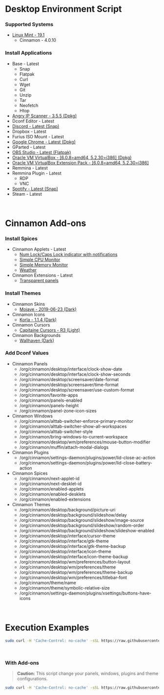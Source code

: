 # Desktop Environment Script

### Supported Systems
* [Linux Mint - 19.1](https://linuxmint.com/)
  * Cinnamon - 4.0.10

### Install Applications
* Base - Latest
  * Snap
  * Flatpak
  * Curl
  * Wget
  * Git
  * Unzip
  * Tar
  * Neofetch
  * Htop
* [Angry IP Scanner - 3.5.5 (Dpkg)](https://angryip.org/)
* Dconf Editor - Latest
* [Discord - Latest (Snap)](https://snapcraft.io/discord)
* Dropbox - Latest
* Furius ISO Mount - Latest
* [Google Chrome - Latest (Dpkg)](https://www.google.com/chrome/)
* GParted - Latest
* [OBS Studio - Latest (Flatpak)](https://flathub.org/apps/details/com.obsproject.Studio)
* [Oracle VM VirtualBox - [6.0.8=amd64, 5.2.30=i386] (Dpkg)](https://www.virtualbox.org/)
* [Oracle VM VirtualBox Extension Pack - [6.0.8=amd64, 5.2.30=i386]](https://www.virtualbox.org/)
* Remmina - Latest
* Remmina Plugin - Latest
  * RDP
  * VNC
* [Spotify - Latest (Snap)](https://snapcraft.io/spotify)
* Steam - Latest

<br/>

# Cinnamon Add-ons

### Install Spices
  * Cinnamon Applets - Latest
    * [Num Lock/Caps Lock indicator with notifications](https://cinnamon-spices.linuxmint.com/applets/view/83)
    * [Simple CPU Monitor](https://cinnamon-spices.linuxmint.com/applets/view/8)
    * [Simple Memory Monitor](https://cinnamon-spices.linuxmint.com/applets/view/34)
    * [Weather](https://cinnamon-spices.linuxmint.com/applets/view/17)
  * Cinnamon Extensions - Latest
    * [Transparent panels](https://cinnamon-spices.linuxmint.com/extensions/view/42)

### Install Themes
  * Cinnamon Skins
    * [Mojave - 2019-06-23 (Dark)](https://github.com/daniloancilotto/Mojave-gtk-theme)
  * Cinnamon Icons
    * [Korla - 1.1.4 (Dark)](https://github.com/bikass/korla)
  * Cinnamon Cursors
    * [Capitaine Cursors - R3 (Light)](https://github.com/keeferrourke/capitaine-cursors)
  * Cinnamon Backgrounds
    * [Wallhaven (Dark)](https://wallhaven.cc/)

### Add Dconf Values
* Cinnamon Panels
  * /org/cinnamon/desktop/interface/clock-show-date
  * /org/cinnamon/desktop/interface/clock-show-seconds
  * /org/cinnamon/desktop/screensaver/date-format
  * /org/cinnamon/desktop/screensaver/time-format
  * /org/cinnamon/desktop/screensaver/use-custom-format
  * /org/cinnamon/favorite-apps
  * /org/cinnamon/panels-enabled
  * /org/cinnamon/panels-height
  * /org/cinnamon/panel-zone-icon-sizes
* Cinnamon Windows
  * /org/cinnamon/alttab-switcher-enforce-primary-monitor
  * /org/cinnamon/alttab-switcher-show-all-workspaces
  * /org/cinnamon/alttab-switcher-style
  * /org/cinnamon/bring-windows-to-current-workspace
  * /org/cinnamon/desktop/wm/preferences/mouse-button-modifier
  * /org/cinnamon/muffin/attach-modal-dialogs
* Cinnamon Plugins
  * /org/cinnamon/settings-daemon/plugins/power/lid-close-ac-action
  * /org/cinnamon/settings-daemon/plugins/power/lid-close-battery-action
* Cinnamon Spices
  * /org/cinnamon/next-applet-id
  * /org/cinnamon/next-desklet-id
  * /org/cinnamon/enabled-applets
  * /org/cinnamon/enabled-desklets
  * /org/cinnamon/enabled-extensions
* Cinnamon Themes
  * /org/cinnamon/desktop/background/picture-uri
  * /org/cinnamon/desktop/background/slideshow/delay
  * /org/cinnamon/desktop/background/slideshow/image-source
  * /org/cinnamon/desktop/background/slideshow/random-order
  * /org/cinnamon/desktop/background/slideshow/slideshow-enabled
  * /org/cinnamon/desktop/interface/cursor-theme
  * /org/cinnamon/desktop/interface/gtk-theme
  * /org/cinnamon/desktop/interface/gtk-theme-backup
  * /org/cinnamon/desktop/interface/icon-theme
  * /org/cinnamon/desktop/interface/icon-theme-backup
  * /org/cinnamon/desktop/wm/preferences/button-layout
  * /org/cinnamon/desktop/wm/preferences/theme
  * /org/cinnamon/desktop/wm/preferences/theme-backup
  * /org/cinnamon/desktop/wm/preferences/titlebar-font
  * /org/cinnamon/theme/name
  * /org/cinnamon/theme/symbolic-relative-size
  * /org/cinnamon/settings-daemon/plugins/xsettings/buttons-have-icons

<br/>

# Execution Examples
```bash
sudo curl -H 'Cache-Control: no-cache' -sSL https://raw.githubusercontent.com/daniloancilotto/desktop-environment-script/master/install.sh | bash
```

<br/>

### With Add-ons
> **Caution:**  This script change your panels, windows, plugins and theme configurations.

```bash
sudo curl -H 'Cache-Control: no-cache' -sSL https://raw.githubusercontent.com/daniloancilotto/desktop-environment-script/master/install.sh | bash -s -- --with-add-ons
```